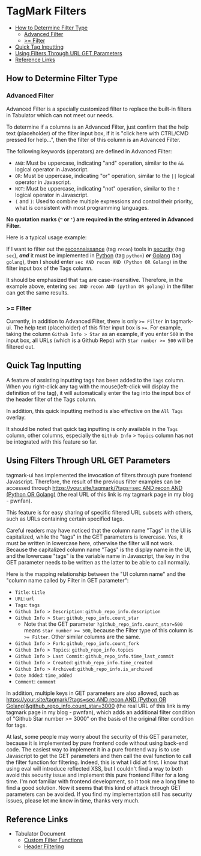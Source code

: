 # TagMark Filters

- [How to Determine Filter Type](#how-to-determine-filter-type)
  - [Advanced Filter](#advanced-filter)
  - [\>= Filter](#-filter)
- [Quick Tag Inputting](#quick-tag-inputting)
- [Using Filters Through URL GET Parameters](#using-filters-through-url-get-parameters)
- [Reference Links](#reference-links)

## How to Determine Filter Type

### Advanced Filter

Advanced Filter is a specially customized filter to replace the built-in filters in Tabulator which can not meet our needs.

To determine if a columns is an Advanced Filter, just confirm that the help text (placeholder) of the filter input box, if it is "click here with CTRL/CMD pressed for help...", then the filter of this column is an Advanced Filter.

The following keywords (operators) are defined in Advanced Filter:

- `AND`: Must be uppercase, indicating "and" operation, similar to the `&&` logical operator in Javascript.
- `OR`: Must be uppercase, indicating "or" operation, similar to the `||` logical operator in Javascript.
- `NOT`: Must be uppercase, indicating "not" operation, similar to the `!` logical operator in Javascript.
- `(` and `)`: Used to combine multiple expressions and control their priority, what is consistent with most programming languages.

**No quotation marks (`"` or `'`) are required in the string entered in Advanced Filter.**

Here is a typical usage example:

If I want to filter out the <u>reconnaissance</u> (tag `recon`) tools in <u>security</u> (tag `sec`), _**and**_ it must be implemented in <u>Python</u> (tag `python`) _**or**_ <u>Golang</u> (tag `golang`), then I should enter `sec AND recon AND (Python OR Golang)` in the filter input box of the Tags column.

It should be emphasized that `tag` are case-insensitive. Therefore, in the example above, entering `sec AND recon AND (python OR golang)` in the filter can get the same results.

### >= Filter

Currently, in addition to Advanced Filter, there is only `>= Filter` in tagmark-ui. The help text (placeholder) of this filter input box is `>=`. For example, taking the column `Github Info > Star` as an example, if you enter `500` in the input box, all URLs (which is a Github Repo) with `Star number >= 500` will be filtered out.

## Quick Tag Inputting

A feature of assisting inputting tags has been added to the `Tags` column. When you right-click any tag with the mouse(left-click will display the  definition of the tag), it will automatically enter the tag into the input box of the header filter of the Tags column.

In addition, this quick inputting method is also effective on the `All Tags` overlay.

It should be noted that quick tag inputting is only available in the `Tags` column, other columns, especially the `Github Info` > `Topics` column has not be integrated with this feature so far.

## Using Filters Through URL GET Parameters

tagmark-ui has implemented the invocation of filters through pure frontend Javascript. Therefore, the result of the previous filter examples can be accessed through [https://your.site/tagmark/?tags=sec AND recon AND (Python OR Golang)](https://pwnfan.github.io/my-tagmarks/?tags=sec+AND+recon+AND+(Python+OR+Golang)) (the real URL of this link is my tagmark page in my blog - pwnfan).

This feature is for easy sharing of specific filtered URL subsets with others, such as URLs containing certain specified tags.

Careful readers may have noticed that the column name "Tags" in the UI is capitalized, while the "tags" in the GET parameters is lowercase. Yes, it must be written in lowercase here, otherwise the filter will not work. Because the capitalized column name "Tags" is the display name in the UI, and the lowercase "tags" is the variable name in Javascript, the key in the GET parameter needs to be written as the latter to be able to call normally.

Here is the mapping relationship between the "UI column name" and the "column name called by Filter in GET parameter":

- `Title`: `title`
- `URL`: `url`
- `Tags`: `tags`
- `Github Info > Description`: `github_repo_info.description`
- `Github Info > Star`: `github_repo_info.count_star`
  - Note that the GET parameter `?github_repo_info.count_star=500` means `star number >= 500`, because the Filter type of this column is `>= Filter`. Other similar columns are the same.
- `Github Info > Fork`: `github_repo_info.count_fork`
- `Github Info > Topics`: `github_repo_info.topics`
- `Github Info > Last Commit`: `github_repo_info.time_last_commit`
- `Github Info > Created`: `github_repo_info.time_created`
- `Github Info > Archived`: `github_repo_info.is_archived`
- `Date Added`: `time_added`
- `Comment`: `comment`

In addition, multiple keys in GET parameters are also allowed, such as [https://your.site/tagmark/?tags=sec AND recon AND (Python OR Golang)&github_repo_info.count_star=3000](https://pwnfan.github.io/my-tagmarks/?tags=sec+AND+recon+AND+(Python+OR+Golang)&github_repo_info.count_star=3000) (the real URL of this link is my tagmark page in my blog - pwnfan), which adds an additional filter condition of "Github Star number >= 3000" on the basis of the original filter condition for tags.

At last, some people may worry about the security of this GET parameter, because it is implemented by pure frontend code without using back-end code. The easiest way to implement it in a pure frontend way is to use Javascript to get the GET parameters and then call the eval function to call the filter function for filtering. Indeed, this is what I did at first. I know that using eval will introduce reflected XSS, but I couldn't find a way to both avoid this security issue and implement this pure frontend Filter for a long time. I'm not familiar with frontend development, so it took me a long time to find a good solution. Now it seems that this kind of attack through GET parameters can be avoided. If you find my implementation still has security issues, please let me know in time, thanks very much.

## Reference Links

- Tabulator Document
  - [Custom Filter Functions](https://tabulator.info/docs/5.4/filter#func-builtin)
  - [Header Filtering](https://tabulator.info/docs/5.4/filter#header)